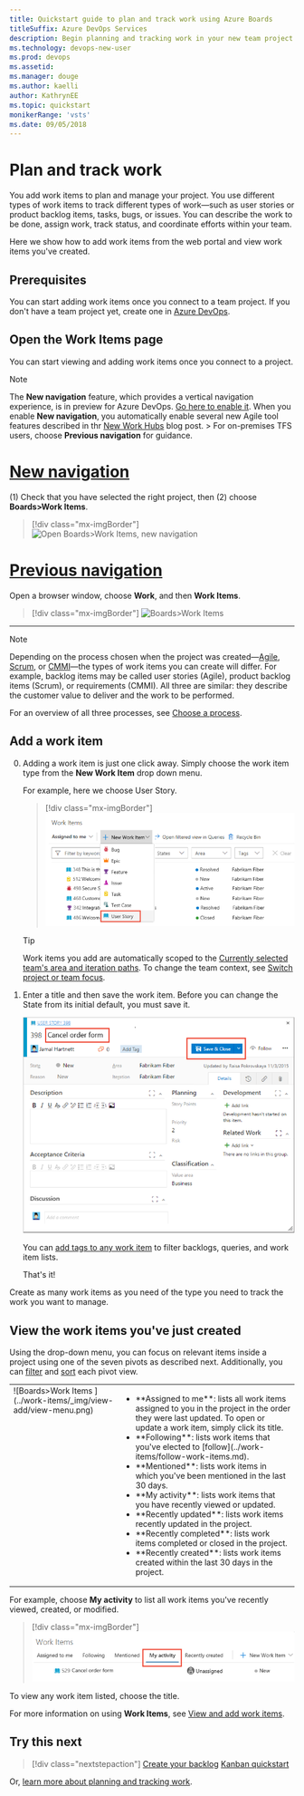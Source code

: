 ```yaml
---
title: Quickstart guide to plan and track work using Azure Boards
titleSuffix: Azure DevOps Services  
description: Begin planning and tracking work in your new team project on Azure Boards
ms.technology: devops-new-user 
ms.prod: devops
ms.assetid: 
ms.manager: douge
ms.author: kaelli
author: KathrynEE
ms.topic: quickstart
monikerRange: 'vsts'
ms.date: 09/05/2018  
---
```



# Plan and track work 

You add work items to plan and manage your project. You use different types of work items to track different types of work&mdash;such as user stories or product backlog items, tasks, bugs, or issues. You can describe the work to be done, assign work, track status, and coordinate efforts within your team.   

Here we show how to add work items from the web portal and view work items you've created. 

<a id="define-new-work">  </a>

## Prerequisites

You can start adding work items once you connect to a team project. If you don't have a team project yet, create one in [Azure DevOps](sign-up-invite-teammates.md).


## Open the Work Items page
You can start viewing and adding work items once you connect to a project. 

<a id="browser" /> 

> [!NOTE]
> The **New navigation** feature, which provides a vertical navigation experience, is in preview for Azure DevOps. [Go here to enable it](/vsts/project/navigation/preview-features.md). When you enable **New navigation**, you automatically enable several new Agile tool features described in thr [New Work Hubs](https://blogs.msdn.microsoft.com/devops/2018/06/22/new-work-hubs/) blog post. >
> For on-premises TFS users, choose **Previous navigation** for guidance. 

# [New navigation](#tab/new-nav)

(1) Check that you have selected the right project, then (2) choose **Boards>Work Items**. 

> [!div class="mx-imgBorder"]  
> ![Open Boards>Work Items, new navigation](/vsts/boards/work-items/_img/view-add/open-work-items-agile.png)

# [Previous navigation](#tab/previous-nav)

Open a browser window, choose **Work**, and then **Work Items**. 

> [!div class="mx-imgBorder"]
![Boards>Work Items ](/vsts/boards/work-items/_img/view-add/work-items-hub.png)

---

> [!NOTE]    
>Depending on the process chosen when the project was created&mdash;[Agile](/vsts/boards/work-items/guidance/agile-process-workflow), [Scrum](/vsts/boards/work-items/guidance/scrum-process-workflow), or [CMMI](/vsts/boards/work-items/guidance/cmmi-process-workflow)&mdash;the types of work items you can create will differ. For example, backlog items may be called user stories (Agile), product backlog items (Scrum), or requirements (CMMI). All three are similar: they describe the customer value to deliver and the work to be performed.
>
> For an overview of all three processes, see [Choose a process](/vsts/boards/work-items/guidance/choose-process). 


## Add a work item 

0. Adding a work item is just one click away. Simply choose the work item type from the **New Work Item** drop down menu.  

	For example, here we choose User Story. 

	> [!div class="mx-imgBorder"]
	> ![Boards>Work Items, Add a work item ](../work-items/_img/view-add/work-items-hub-new.png)

	> [!TIP]    
	> Work items you add are automatically scoped to the [Currently selected team's area and iteration paths](../../organizations/settings/set-team-defaults.md). To change the team context, see [Switch project or team focus](../../project/navigation/go-to-project-repo.md?toc=/vsts/boards/get-started/toc.json&bc=/vsts/boards/get-started/breadcrumb/toc.json).

0. Enter a title and then save the work item. Before you can change the State from its initial default, you must save it.  

	![Agile process, User story work item form](../backlogs/_img/add-new-work-item-vsts-user-story.png)  

	You can [add tags to any work item](../queries/add-tags-to-work-items.md) to filter backlogs, queries, and work item lists.

	That's it! 

Create as many work items as you need of the type you need to track the work you want to manage.  


## View the work items you've just created  

Using the drop-down menu, you can focus on relevant items inside a project using one of the seven pivots as described next. Additionally, you can [filter](#filter) and [sort](#sort) each pivot view.  

<table>
<tbody valign="top">
<tr>
<td>
![Boards>Work Items ](../work-items/_img/view-add/view-menu.png)
</td>
<td>
<ul>
<li>**Assigned to me**: lists all work items assigned to you in the project in the order they were last updated. To open or update a work item, simply click its title.</li>
<li>**Following**: lists work items that you've elected to [follow](../work-items/follow-work-items.md). </li>
<li>**Mentioned**: lists work items in which you've been mentioned in the last 30 days. </li>
<li>**My activity**: lists work items that you have recently viewed or updated.</li>
<li>**Recently updated**: lists work items recently updated in the project. </li>
<li>**Recently completed**: lists work items completed or closed in the project.</li>
<li>**Recently created**: lists work items created within the last 30 days in the project.</li>
</ul>
</td>
</tr>
</tbody>
</table>


For example, choose **My activity** to list all work items you've recently viewed, created, or modified. 

> [!div class="mx-imgBorder"]  
> ![Work hub, Work Items page, Add a work item](_img/plan-track-work/view-work-item-activity.png)  

To view any work item listed, choose the title. 

For more information on using **Work Items**, see [View and add work items](../work-items/view-add-work-items.md).


## Try this next  
 
> [!div class="nextstepaction"]
> [Create your backlog](../backlogs/create-your-backlog.md)
> [Kanban quickstart](../boards/kanban-quickstart.md) 

Or, [learn more about planning and tracking work](../work-items/index.md).
 
